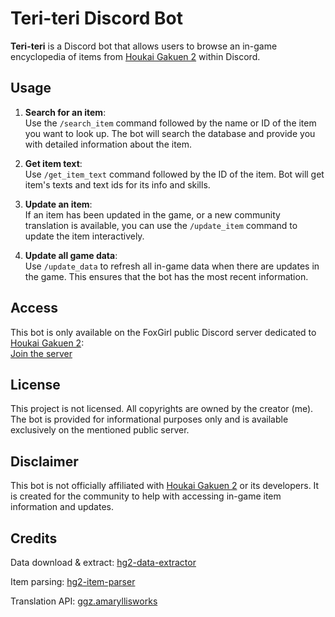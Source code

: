 # Teri-teri Discord Bot

**Teri-teri** is a Discord bot that allows users to browse an in-game encyclopedia of items from [Houkai Gakuen 2](https://houkai2nd.miraheze.org/wiki/Houkai_Gakuen_2_Wiki) within Discord.

## Usage

1. **Search for an item**:  
   Use the `/search_item` command followed by the name or ID of the item you want to look up. The bot will search the database and provide you with detailed information about the item.

2. **Get item text**:  
   Use `/get_item_text` command followed by the ID of the item. Bot will get item's texts and text ids for its info and skills.

3. **Update an item**:  
   If an item has been updated in the game, or a new community translation is available, you can use the `/update_item` command to update the item interactively.

4. **Update all game data**:  
   Use `/update_data` to refresh all in-game data when there are updates in the game. This ensures that the bot has the most recent information.

## Access

This bot is only available on the FoxGirl public Discord server dedicated to [Houkai Gakuen 2](https://houkai2nd.miraheze.org/wiki/Houkai_Gakuen_2_Wiki):  
[Join the server](https://discord.gg/houkaigakuen2)

## License

This project is not licensed. All copyrights are owned by the creator (me). The bot is provided for informational purposes only and is available exclusively on the mentioned public server.

## Disclaimer

This bot is not officially affiliated with [Houkai Gakuen 2](https://houkai2nd.miraheze.org/wiki/Houkai_Gakuen_2_Wiki) or its developers. It is created for the community to help with accessing in-game item information and updates.

## Credits
Data download & extract: [hg2-data-extractor](https://github.com/xcvhmq33/hg2-data-extractor)

Item parsing: [hg2-item-parser](https://github.com/xcvhmq33/hg2-item-parser)

Translation API: [ggz.amaryllisworks](http://ggz.amaryllisworks.pw)

